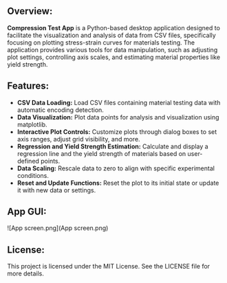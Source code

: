 ## Overview:
**Compression Test App** is a Python-based desktop application designed to facilitate the visualization and analysis of data from CSV files, specifically focusing on plotting stress-strain curves for materials testing. The application provides various tools for data manipulation, such as adjusting plot settings, controlling axis scales, and estimating material properties like yield strength.

## Features:
- **CSV Data Loading:** Load CSV files containing material testing data with automatic encoding detection.
- **Data Visualization:** Plot data points for analysis and visualization using matplotlib.
- **Interactive Plot Controls:** Customize plots through dialog boxes to set axis ranges, adjust grid visibility, and more.
- **Regression and Yield Strength Estimation:** Calculate and display a regression line and the yield strength of materials based on user-defined points.
- **Data Scaling:** Rescale data to zero to align with specific experimental conditions.
- **Reset and Update Functions:** Reset the plot to its initial state or update it with new data or settings.

## App GUI:
![App screen.png](App screen.png)


## License:
This project is licensed under the MIT License. See the LICENSE file for more details.